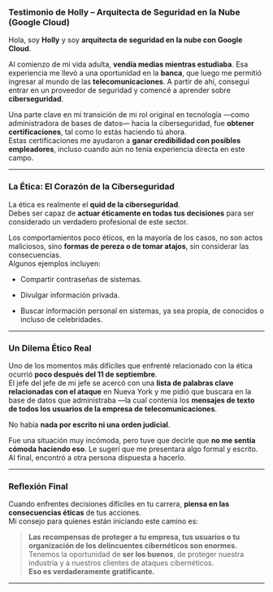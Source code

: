 
### Testimonio de Holly – Arquitecta de Seguridad en la Nube (Google Cloud)

Hola, soy **Holly** y soy **arquitecta de seguridad en la nube con Google Cloud**.

Al comienzo de mi vida adulta, **vendía medias mientras estudiaba**. Esa experiencia me llevó a una oportunidad en la **banca**, que luego me permitió ingresar al mundo de las **telecomunicaciones**. A partir de ahí, conseguí entrar en un proveedor de seguridad y comencé a aprender sobre **ciberseguridad**.

Una parte clave en mi transición de mi rol original en tecnología —como administradora de bases de datos— hacia la ciberseguridad, fue **obtener certificaciones**, tal como lo estás haciendo tú ahora.  
Estas certificaciones me ayudaron a **ganar credibilidad con posibles empleadores**, incluso cuando aún no tenía experiencia directa en este campo.

---

### La Ética: El Corazón de la Ciberseguridad

La ética es realmente el **quid de la ciberseguridad**.  
Debes ser capaz de **actuar éticamente en todas tus decisiones** para ser considerado un verdadero profesional de este sector.

Los comportamientos poco éticos, en la mayoría de los casos, no son actos maliciosos, sino **formas de pereza o de tomar atajos**, sin considerar las consecuencias.  
Algunos ejemplos incluyen:

- Compartir contraseñas de sistemas.
    
- Divulgar información privada.
    
- Buscar información personal en sistemas, ya sea propia, de conocidos o incluso de celebridades.
    

---

### Un Dilema Ético Real

Uno de los momentos más difíciles que enfrenté relacionado con la ética ocurrió **poco después del 11 de septiembre**.  
El jefe del jefe de mi jefe se acercó con una **lista de palabras clave relacionadas con el ataque** en Nueva York y me pidió que buscara en la base de datos que administraba —la cual contenía los **mensajes de texto de todos los usuarios de la empresa de telecomunicaciones**.

No había **nada por escrito ni una orden judicial**.

Fue una situación muy incómoda, pero tuve que decirle que **no me sentía cómoda haciendo eso**. Le sugerí que me presentara algo formal y escrito.  
Al final, encontró a otra persona dispuesta a hacerlo.

---

### Reflexión Final

Cuando enfrentes decisiones difíciles en tu carrera, **piensa en las consecuencias éticas** de tus acciones.  
Mi consejo para quienes están iniciando este camino es:

> **Las recompensas de proteger a tu empresa, tus usuarios o tu organización de los delincuentes cibernéticos son enormes.**  
> Tenemos la oportunidad de **ser los buenos**, de proteger nuestra industria y a nuestros clientes de ataques cibernéticos.  
> **Eso es verdaderamente gratificante.**

---
